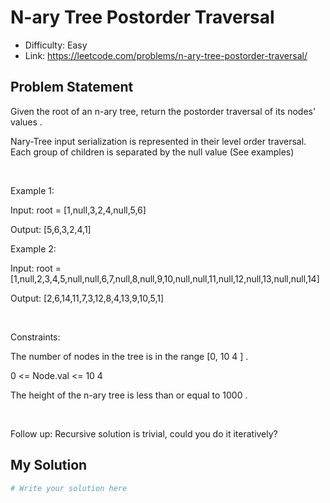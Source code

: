 # N-ary Tree Postorder Traversal
- Difficulty: Easy
- Link: https://leetcode.com/problems/n-ary-tree-postorder-traversal/

## Problem Statement

Given the 
root
 of an n-ary tree, return 
the postorder traversal of its nodes' values
.


Nary-Tree input serialization is represented in their level order traversal. Each group of children is separated by the null value (See examples)


 


Example 1:






Input:
 root = [1,null,3,2,4,null,5,6]

Output:
 [5,6,3,2,4,1]



Example 2:






Input:
 root = [1,null,2,3,4,5,null,null,6,7,null,8,null,9,10,null,null,11,null,12,null,13,null,null,14]

Output:
 [2,6,14,11,7,3,12,8,4,13,9,10,5,1]



 


Constraints:




The number of nodes in the tree is in the range 
[0, 10
4
]
.


0 <= Node.val <= 10
4


The height of the n-ary tree is less than or equal to 
1000
.




 


Follow up:
 Recursive solution is trivial, could you do it iteratively?

## My Solution

```python
# Write your solution here
```
